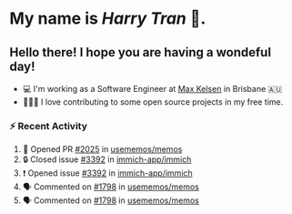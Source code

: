 #  My name is  *Harry Tran* 👋.
## Hello there! I hope you are having a wondeful day! 

- 💻 I'm working as a Software Engineer at [Max Kelsen](https://maxkelsen.com/) in Brisbane 🇦🇺
- 👨🏻‍💻 I love contributing to some open source projects in my free time.

### :zap: Recent Activity
<!--START_SECTION:activity-->
1. 💪 Opened PR [#2025](https://github.com/usememos/memos/pull/2025) in [usememos/memos](https://github.com/usememos/memos)
2. 🔒 Closed issue [#3392](https://github.com/immich-app/immich/issues/3392) in [immich-app/immich](https://github.com/immich-app/immich)
3. ❗ Opened issue [#3392](https://github.com/immich-app/immich/issues/3392) in [immich-app/immich](https://github.com/immich-app/immich)
4. 🗣 Commented on [#1798](https://github.com/usememos/memos/issues/1798#issuecomment-1646599661) in [usememos/memos](https://github.com/usememos/memos)
5. 🗣 Commented on [#1798](https://github.com/usememos/memos/issues/1798#issuecomment-1646592437) in [usememos/memos](https://github.com/usememos/memos)
<!--END_SECTION:activity-->

<!--

Here are some ideas to get you started:

- 🔭 I’m currently working on ...
- 🌱 I’m currently learning ...
- 👯 I’m looking to collaborate on ...
- 🤔 I’m looking for help with ...
- 💬 Ask me about ...
- 📫 How to reach me: ...
- 😄 Pronouns: ...
- ⚡ Fun fact: ...
# title 1
## title 2
### title 3
#### title 4
##### title 5
###### title 6

Text that is **bold**, *italic* and ~~strikethrough~~

* [ ] Item 2
   * [x] Sub Item 2b
* [ ] Item 1

1. Item 1
   1. Item 1
1. Item 2

| Column 1 | Column 2 | Column 3 |
| :--- | :---: | ---: |
| Row 1a | Row 1b | Row 1c |
| Row 2a | Row 2b | Row 2c |

This is a [link](https://mlh.io)

this is inline `code`, here is a block of code below 👇

```ts
const name: string = 'Eddie Jaoude';

// log name
console.log(name);
```

> I am a quote to give context

I am normal text talking about the above quote ☝️ 
-->
